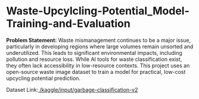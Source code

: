 # Waste-Upcylcling-Potential_Model-Training-and-Evaluation
**Problem Statement:** 
Waste mismanagement continues to be a major issue, particularly in developing regions where large volumes remain unsorted and underutilized.
This leads to significant environmental impacts, including pollution and resource loss.
While AI tools for waste classification exist, they often lack accessibility in low-resource contexts.
This project uses an open-source waste image dataset to train a model for practical, low-cost upcycling potential prediction.

Dataset Link:[ /kaggle/input/garbage-classification-v2](url)

